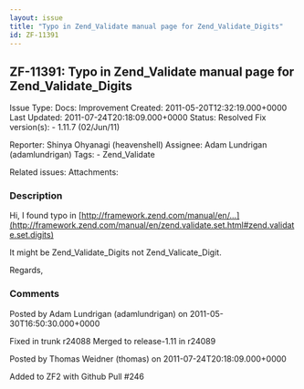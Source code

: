 ```yaml
---
layout: issue
title: "Typo in Zend_Validate manual page for Zend_Validate_Digits"
id: ZF-11391
---
```


ZF-11391: Typo in Zend\_Validate manual page for Zend\_Validate\_Digits
-----------------------------------------------------------------------

 Issue Type: Docs: Improvement Created: 2011-05-20T12:32:19.000+0000 Last Updated: 2011-07-24T20:18:09.000+0000 Status: Resolved Fix version(s): - 1.11.7 (02/Jun/11)
 
 Reporter:  Shinya Ohyanagi (heavenshell)  Assignee:  Adam Lundrigan (adamlundrigan)  Tags: - Zend\_Validate
 
 Related issues: 
 Attachments: 
### Description

Hi, I found typo in [http://framework.zend.com/manual/en/…](http://framework.zend.com/manual/en/zend.validate.set.html#zend.validate.set.digits)

It might be Zend\_Validate\_Digits not Zend\_Valicate\_Digit.

Regards,

 

 

### Comments

Posted by Adam Lundrigan (adamlundrigan) on 2011-05-30T16:50:30.000+0000

Fixed in trunk r24088 Merged to release-1.11 in r24089

 

 

Posted by Thomas Weidner (thomas) on 2011-07-24T20:18:09.000+0000

Added to ZF2 with Github Pull #246

 

 